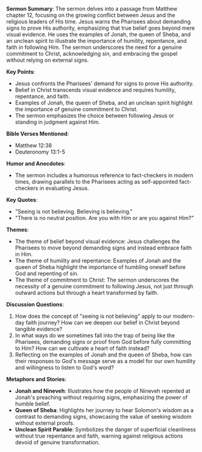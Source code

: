 **Sermon Summary**:
The sermon delves into a passage from Matthew chapter 12, focusing on the growing conflict between Jesus and the religious leaders of His time. Jesus warns the Pharisees about demanding signs to prove His authority, emphasizing that true belief goes beyond mere visual evidence. He uses the examples of Jonah, the queen of Sheba, and an unclean spirit to illustrate the importance of humility, repentance, and faith in following Him. The sermon underscores the need for a genuine commitment to Christ, acknowledging sin, and embracing the gospel without relying on external signs.

**Key Points**:
- Jesus confronts the Pharisees' demand for signs to prove His authority.
- Belief in Christ transcends visual evidence and requires humility, repentance, and faith.
- Examples of Jonah, the queen of Sheba, and an unclean spirit highlight the importance of genuine commitment to Christ.
- The sermon emphasizes the choice between following Jesus or standing in judgment against Him.

**Bible Verses Mentioned**:
- Matthew 12:38
- Deuteronomy 13:1-5

**Humor and Anecdotes**:
- The sermon includes a humorous reference to fact-checkers in modern times, drawing parallels to the Pharisees acting as self-appointed fact-checkers in evaluating Jesus.

**Key Quotes**:
- "Seeing is not believing. Believing is believing."
- "There is no neutral position. Are you with Him or are you against Him?"

**Themes**:
- The theme of belief beyond visual evidence: Jesus challenges the Pharisees to move beyond demanding signs and instead embrace faith in Him.
- The theme of humility and repentance: Examples of Jonah and the queen of Sheba highlight the importance of humbling oneself before God and repenting of sin.
- The theme of commitment to Christ: The sermon underscores the necessity of a genuine commitment to following Jesus, not just through outward actions but through a heart transformed by faith.

**Discussion Questions**:
1. How does the concept of "seeing is not believing" apply to our modern-day faith journey? How can we deepen our belief in Christ beyond tangible evidence?
2. In what ways do we sometimes fall into the trap of being like the Pharisees, demanding signs or proof from God before fully committing to Him? How can we cultivate a heart of faith instead?
3. Reflecting on the examples of Jonah and the queen of Sheba, how can their responses to God's message serve as a model for our own humility and willingness to listen to God's word?

**Metaphors and Stories**:
- **Jonah and Nineveh**: Illustrates how the people of Nineveh repented at Jonah's preaching without requiring signs, emphasizing the power of humble belief.
- **Queen of Sheba**: Highlights her journey to hear Solomon's wisdom as a contrast to demanding signs, showcasing the value of seeking wisdom without external proofs.
- **Unclean Spirit Parable**: Symbolizes the danger of superficial cleanliness without true repentance and faith, warning against religious actions devoid of genuine transformation.